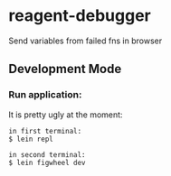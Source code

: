 # reagent-debugger

Send variables from failed fns in browser

## Development Mode

### Run application:

It is pretty ugly at the moment:
```
in first terminal:
$ lein repl

in second terminal:
$ lein figwheel dev
```
